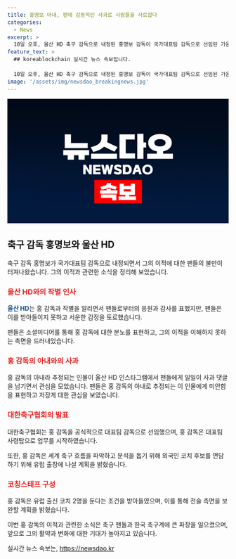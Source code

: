 ```yaml
---
title: 홍명보 아내, 팬에 감동적인 사과로 사람들을 사로잡다
categories:
  - News
excerpt: >
  10일 오후, 울산 HD 축구 감독으로 내정된 홍명보 감독이 국가대표팀 감독으로 선임된 가운데, 팬들의 비판에 직면하고 있다. 홍 감독의 아내로 추정되는 인물이 팬들에게 사과 댓글을 달며 논란을 불러일으켰고, 대한축구협회는 홍 감독의 공식 선임을 밝혔다. 댓글에 대한 홍 감독의 아내의 사과로 논란이 확산되고 있으며, 홍 감독은 유럽 출장을 통해 외국인 코치 후보를 면담하기 위해 준비 중이다.
feature_text: >
  ## koreablockchain 실시간 뉴스 속보입니다.

  10일 오후, 울산 HD 축구 감독으로 내정된 홍명보 감독이 국가대표팀 감독으로 선임된 가운데, 팬들의 비판에 직면하고 있다. 홍 감독의 아내로 추정되는 인물이 팬들에게 사과 댓글을 달며 논란을 불러일으켰고, 대한축구협회는 홍 감독의 공식 선임을 밝혔다. 댓글에 대한 홍 감독의 아내의 사과로 논란이 확산되고 있으며, 홍 감독은 유럽 출장을 통해 외국인 코치 후보를 면담하기 위해 준비 중이다.
image: '/assets/img/newsdao_breakingnews.jpg'
---
```


<p><img src="/assets/img/newsdao_breakingnews.jpg" alt="koreablockchain 속보" /></p>

<h2 data-ke-size="size26">축구 감독 홍명보와 울산 HD</h2>

<p>축구 감독 홍명보가 국가대표팀 감독으로 내정되면서 그의 이적에 대한 팬들의 불만이 터져나왔습니다. 그의 이적과 관련한 소식을 정리해 보았습니다.</p>

<h3><b><span style="color: #ee2323;">울산 HD와의 작별 인사</span></b></h3>

<p><b><span style="color: #1a5490;">울산 HD</span></b>는 홍 감독과 작별을 알리면서 팬들로부터의 응원과 감사를 표했지만, 팬들은 이를 받아들이지 못하고 서운한 감정을 토로했습니다.</p>

<p>팬들은 소셜미디어를 통해 홍 감독에 대한 분노를 표현하고, 그의 이적을 이해하지 못하는 측면을 드러내었습니다.</p>

<h3><b><span style="color: #ee2323;">홍 감독의 아내와의 사과</span></b></h3>

<p>홍 감독의 아내라 추정되는 인물이 울산 HD 인스타그램에서 팬들에게 일일이 사과 댓글을 남기면서 관심을 모았습니다. 팬들은 홍 감독의 아내로 추정되는 이 인물에게 미안함을 표현하고 저장게 대한 관심을 보였습니다.</p>

<h3><b><span style="color: #ee2323;">대한축구협회의 발표</span></b></h3>

<p>대한축구협회는 홍 감독을 공식적으로 대표팀 감독으로 선임했으며, 홍 감독은 대표팀 사령탑으로 업무를 시작하였습니다.</p>

<p>또한, 홍 감독은 세계 축구 흐름을 파악하고 분석을 돕기 위해 외국인 코치 후보를 면담하기 위해 유럽 출장에 나설 계획을 밝혔습니다.</p>

<h3><b><span style="color: #ee2323;">코칭스태프 구성</span></b></h3>

<p>홍 감독은 유럽 출신 코치 2명을 둔다는 조건을 받아들였으며, 이를 통해 전술 측면을 보완할 계획을 밝혔습니다.</p>

<p>이번 홍 감독의 이적과 관련한 소식은 축구 팬들과 한국 축구계에 큰 파장을 일으켰으며, 앞으로 그의 활약과 변화에 대한 기대가 높아지고 있습니다.</p>
실시간 뉴스 속보는, <a href="https://newsdao.kr" rel="dofollow">https://newsdao.kr</a>


